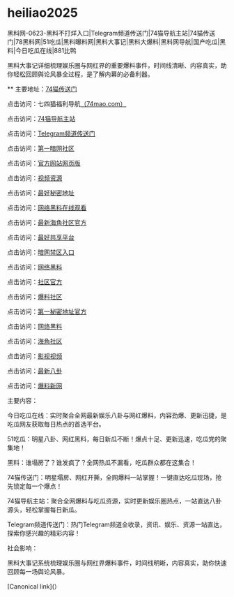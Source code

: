 # heiliao2025
黑料网-0623-黑料不打烊入口|Telegram频道传送门|74猫导航主站|74猫传送门|78黑料网|51吃瓜|黑料曝料网|黑料大事记|黑料大爆料|黑料网导航|国产吃瓜|黑料|今日吃瓜在线|881比鸭

黑料大事记详细梳理娱乐圈与网红界的重要爆料事件，时间线清晰、内容真实，助你轻松回顾舆论风暴全过程，是了解内幕的必备利器。

** 主要地址：<a href="https://74mao.com/">74猫传送门</a>

点击访问：七四猫福利导航<a href="https://74mao.com/">（74mao.com）</a>

点击访问：<a href="https://74mao.com/">74猫导航主站</a>

点击访问：<a href="https://74mao.com/">Telegram频道传送门</a>

点击访问：<a href="https://aw1-08.pages.dev/">第一暗网社区</a>

点击访问：<a href="https://aw2-08.pages.dev/">官方网站网页版</a>

点击访问：<a href="https://aw3-08.pages.dev/">视频资源</a>

点击访问：<a href="https://aw4-08.pages.dev/">最好秘密地址</a>

点击访问：<a href="https://aw1-09.pages.dev/">网络黑料在线观看</a>

点击访问：<a href="https://aw2-09.pages.dev/">最新海角社区官方</a>

点击访问：<a href="https://aw3-09.pages.dev/">最好共享平台</a>

点击访问：<a href="https://aw4-09.pages.dev/">暗网禁区入口</a>

点击访问：<a href="https://aw1-10.pages.dev/">网络黑料</a>

点击访问：<a href="https://aw2-10.pages.dev/">社区官方</a>

点击访问：<a href="https://aw3-10.pages.dev/">爆料社区</a>

点击访问：<a href="https://aw4-10.pages.dev/">第一秘密地址官方</a>

点击访问：<a href="https://aw1-04.pages.dev/">网络黑料</a>

点击访问：<a href="https://aw2-04.pages.dev/">海角社区</a>

点击访问：<a href="https://aw3-04.pages.dev/">影视视频</a>

点击访问：<a href="https://pi30-02.pages.dev/">最新八卦</a>

点击访问：<a href="https://pi36-2.pages.dev/">爆料新网</a>

主要内容：

今日吃瓜在线：实时聚合全网最新娱乐八卦与网红爆料，内容劲爆、更新迅捷，是吃瓜网友获取每日热点的首选平台。

51吃瓜：明星八卦、网红黑料，每日新瓜不断！爆点十足、更新迅速，吃瓜党的聚集地！

黑料：谁塌房了？谁发疯了？全网热瓜不漏看，吃瓜群众都在这集合！


74猫传送门：明星塌房、网红开撕，全网爆料一站掌握！一键直达吃瓜现场，抢先锁定每一个爆点！

74猫导航主站：聚合全网爆料与吃瓜资源，实时更新娱乐圈热点，一站直达八卦源头，轻松掌握每日新瓜。

Telegram频道传送门：热门Telegram频道全收录，资讯、娱乐、资源一站直达，探索你感兴趣的精彩内容！

社会影响：

黑料大事记系统梳理娱乐圈与网红界爆料事件，时间线明晰，内容真实，助你快速回顾每一场舆论风暴。

[Canonical link](）
